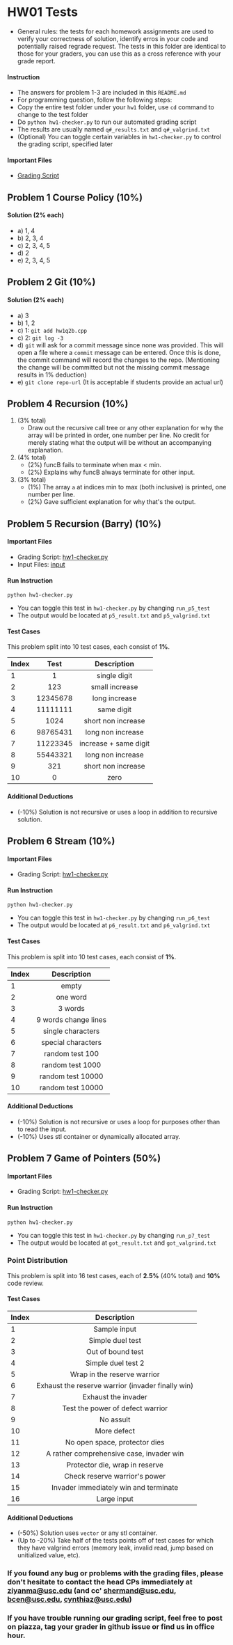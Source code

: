# HW01 Tests

+ General rules: the tests for each homework assignments are used to verify your correctness of solution, identify erros in your code and potentially raised regrade request. The tests in this folder are identical to those for your graders, you can use this as a cross reference with your grade report. 

#### Instruction

+ The answers for problem 1-3 are included in this `README.md`
+ For programming question, follow the following steps:
+ Copy the entire test folder under your `hw1` folder, use `cd` command to change to the test folder
+ Do `python hw1-checker.py` to run our automated grading script
+ The results are usually named `q#_results.txt` and `q#_valgrind.txt`
+ (Optional) You can toggle certain variables in `hw1-checker.py` to control the grading script, specified later


#### Important Files

+ [Grading Script](hw1-checker.py)

## Problem 1 Course Policy (10%)

#### Solution (2% each)
+ a) 1, 4
+ b) 2, 3, 4
+ c) 2, 3, 4, 5
+ d) 2
+ e) 2, 3, 4, 5


## Problem 2 Git (10%)

#### Solution (2% each)
+ a) 3
+ b) 1, 2
+ c) 1: `git add hw1q2b.cpp`
+ c) 2: `git log -3`
+ d) `git` will ask for a commit message since none was provided. This will open a file where a `commit` message can be entered. Once this is done, the commit command will record the changes to the repo. (Mentioning the change will be committed but not the missing commit message results in 1% deduction)
+ e) `git clone repo-url` (It is acceptable if students provide an actual url)

## Problem 4 Recursion (10%)

1. (3% total)
	+ Draw out the recursive call tree or any other explanation for why the array will be printed in order, one number per line.  No credit for merely stating what the output will be without an accompanying explanation.
2. (4% total)
	+ (2%) funcB fails to terminate when max < min.
	+ (2%) Explains why funcB always terminate for other input.  
3. (3% total)
	+ (1%) The array `a` at indices min to max (both inclusive) is printed, one number per line.
	+ (2%) Gave sufficient explanation for why that's the output.


## Problem 5 Recursion (Barry) (10%)

#### Important Files

+ Grading Script: [hw1-checker.py](hw1-checker.py)
+ Input Files: [input](q5_input/input.txt)

#### Run Instruction

`python hw1-checker.py`

+ You can toggle this test in `hw1-checker.py` by changing `run_p5_test`
+ The output would be located at `p5_result.txt` and `p5_valgrind.txt`

#### Test Cases

This problem split into 10 test cases, each consist of __1%__.

| Index | Test | Description |
|:--|:-:|:-:|
| 1 | 1 |  single digit   |
| 2 | 123 |  small increase   |
| 3 | 12345678 |  long increase |
| 4 | 11111111 |  same digit  |
| 5 | 1024 |  short non increase  |
| 6 | 98765431 |  long non increase  |
| 7 | 11223345 |  increase + same digit  |
| 8 | 55443321 |  long non increase  |
| 9 | 321 |  short non increase  |
| 10 | 0 |  zero  |

#### Additional Deductions

+ (-10%) Solution is not recursive or uses a loop in addition to recursive solution.


## Problem 6 Stream (10%)

#### Important Files

+ Grading Script: [hw1-checker.py](hw1-checker.py)

#### Run Instruction

`python hw1-checker.py`

+ You can toggle this test in `hw1-checker.py` by changing `run_p6_test`
+ The output would be located at `p6_result.txt` and `p6_valgrind.txt`

#### Test Cases

This problem is split into 10 test cases, each consist of __1%__.

| Index | Description |
|:--|:-:|
| 1 | empty |
| 2 | one word |
| 3 | 3 words |
| 4 | 9 words change lines |
| 5 | single characters |
| 6 | special characters |
| 7 | random test 100 |
| 8 | random test 1000 |
| 9 | random test 10000 |
| 10 | random test 10000 |

#### Additional Deductions

+ (-10%) Solution is not recursive or uses a loop for purposes other than to read the input.
+ (-10%) Uses stl container or dynamically allocated array.


## Problem 7 Game of Pointers (50%)

#### Important Files

+ Grading Script: [hw1-checker.py](hw1-checker.py)

#### Run Instruction

`python hw1-checker.py`

+ You can toggle this test in `hw1-checker.py` by changing `run_p7_test`
+ The output would be located at `got_result.txt` and `got_valgrind.txt`

### Point Distribution

This problem is split into 16 test cases, each of __2.5%__ (40% total) and __10%__ code review.

#### Test Cases

| Index | Description |
|:--|:-:|
|1 | Sample input  |
|2 | Simple duel test |
|3 | Out of bound test |
|4 | Simple duel test 2  |
|5 | Wrap in the reserve warrior  |
|6 | Exhaust the reserve warrior (invader finally win) |
|7 | Exhaust the invader  |
|8 | Test the power of defect warrior  |
|9 | No assult |
|10 | More defect |
|11 | No open space, protector dies |
|12 | A rather comprehensive case, invader win |
|13 | Protector die, wrap in reserve |
|14 | Check reserve warrior's power |
|15 | Invader immediately win and terminate |
|16 | Large input |

#### Additional Deductions

+ (-50%) Solution uses `vector` or any stl container.
+ (Up to -20%) Take half of the tests points off of test cases for which they have valgrind errors (memory leak, invalid read, jump based on unitialized value, etc).


### If you found any bug or problems with the grading files, please don't hesitate to contact the head CPs immediately at ziyanma@usc.edu (and cc' shermand@usc.edu, bcen@usc.edu, cynthiaz@usc.edu)

### If you have trouble running our grading script, feel free to post on piazza, tag your grader in github issue or find us in office hour. 
